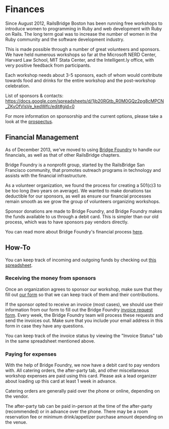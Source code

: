 # Finances

Since August 2012, RailsBridge Boston has been running free workshops to
introduce women to programming in Ruby and web development with Ruby on Rails.
The long term goal was to increase the number of women in the Ruby community and
the software development industry.

This is made possible through a number of great volunteers and sponsors. We have
held numerous workshops so far at the Microsoft NERD Center, Harvard Law School,
MIT Stata Center, and the Intelligent.ly office, with very positive feedback
from participants.

Each workshop needs about 3-5 sponsors, each of whom would contribute towards
food and drinks for the entire workshop and the post-workshop celebration.

List of sponsors & contacts: https://docs.google.com/spreadsheets/d/1jb20RGtb_R0M0GQz2pg8cMPCN_ZKyOfVlsVe_kedWfc/edit#gid=0

For more information on sponsorship and the current options, please take a look
at the [prospectus].

[prospectus]: http://railsbridgeboston.org/sponsorship_prospectus.pdf

## Financial Management
As of December 2013, we've moved to using [Bridge Foundry] to handle our
financials, as well as that of other RailsBridge chapters.

Bridge Foundry is a nonprofit group, started by the RailsBridge San Francisco
community, that promotes outreach programs in technology and assists with the
financial infrastructure.

As a volunteer organization, we found the process for creating a 501(c)3 to be
too long (two years on average). We wanted to make donations tax deductible for
our sponsors, as well as ensure our financial processes remain smooth as we
grow the group of volunteers organizing workshops.

Sponsor donations are made to Bridge Foundry, and Bridge Foundry makes the funds
available to us through a debit card. This is simpler than our old process,
which was to have sponsors pay vendors directly.

You can read more about Bridge Foundry's financial process [here].

[Bridge Foundry]: http://bridgefoundry.org/
[here]: https://github.com/bridgefoundry/operations

## How-To

You can keep track of incoming and outgoing funds by checking out [this
spreadsheet][finance spreadsheet].

[finance spreadsheet]:
https://docs.google.com/spreadsheets/d/1ImzwdUEd6j0jwDGW7fHS42qc739fh9LMOUmu_yggIO4/edit#gid=236722140

### Receiving the money from sponsors

Once an organization agrees to sponsor our workshop, make sure that they fill
out [our form] so that we can keep track of them and their contributions.

If the sponsor opted to receive an invoice (most cases), we should use their
information from our form to fill out the Bridge Foundry [invoice request form].
Every week, the Bridge Foundry team will process these requests and send the
invoices out. Make sure that you include your email address in this form in case
they have any questions.

You can keep track of the invoice status by viewing the "Invoice Status" tab in
the same spreadsheet mentioned above.

[our form]: http://goo.gl/forms/vOkyrWICtZXVImc12
[invoice request form]: https://docs.google.com/forms/d/e/1FAIpQLSdUBNaXJP_DwF9wOQCKid1MnVM0a6yU5-i_7hvny7IMqCNLKw/viewform

### Paying for expenses

With the help of Bridge Foundry, we now have a debit card to pay vendors with.
All catering orders, the after-party tab, and other miscellaneous workshop
expenses are paid using this card. Please ask a lead organizer about loading up
this card at least 1 week in advance.

Catering orders are generally paid over the phone or online, depending on the
vendor.

The after-party tab can be paid in-person at the time of the after-party
(recommended) or in advance over the phone. There may be a room reservation fee
or minimum drink/appetizer purchase amount depending on the venue.
